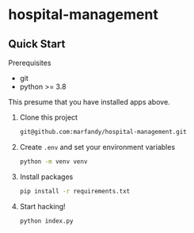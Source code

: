 # hospital-management

## Quick Start

Prerequisites

- git
- python >= 3.8

This presume that you have installed apps above.

1. Clone this project

    ```bash
    git@github.com:marfandy/hospital-management.git
    ```

2. Create `.env` and set your environment variables

    ```bash
   python -m venv venv
    ```

3. Install packages

    ```bash
    pip install -r requirements.txt
    ```

4. Start hacking!

    ```bash
    python index.py
    ```
